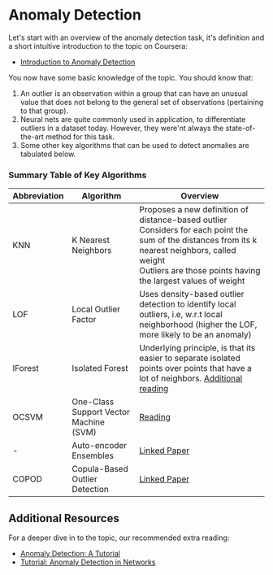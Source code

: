 # Anomaly Detection
Let's start with an overview of the anomaly detection task, it's definition and a short intuitive introduction to the topic on Coursera:
- [Introduction to Anomaly Detection](https://www.coursera.org/lecture/ai/introduction-to-anomaly-detection-ASPv0)

You now have some basic knowledge of the topic. You should know that:
1. An outlier is an observation within a group that can have an unusual value that does not belong to the general set of observations (pertaining to that group).
2. Neural nets are quite commonly used in application, to differentiate outliers in a dataset today. However, they were'nt always the state-of-the-art method for this task.
3. Some other key algorithms that can be used to detect anomalies are tabulated below.

### Summary Table of Key Algorithms

 Abbreviation | Algorithm                              | Overview
--------------|----------------------------------------|------------------------------------------------------
KNN           | K Nearest Neighbors                    | Proposes a new definition of distance-based outlier<br/> Considers for each point the sum of the distances from its k nearest neighbors, called weight<br/>Outliers are those points having the largest values of weight
LOF           | Local Outlier Factor                   | Uses density-based outlier detection to identify local outliers, i.e, w.r.t local neighborhood (higher the LOF, more likely to be an anomaly)
IForest       | Isolated Forest                        | Underlying principle, is that its easier to separate isolated points over points that have a lot of neighbors. [Additional reading](https://quantdare.com/isolation-forest-algorithm/)
OCSVM         | One-Class Support Vector Machine (SVM) | [Reading](http://rvlasveld.github.io/blog/2013/07/12/introduction-to-one-class-support-vector-machines/)
\-            | Auto-encoder Ensembles                 | [Linked Paper](http://saketsathe.net/downloads/autoencode.pdf)
COPOD         | Copula-Based Outlier Detection         | [Linked Paper](http://www.andrew.cmu.edu/user/yuezhao2/papers/20-icdm-copod.pdf)

## Additional Resources
For a deeper dive in to the topic, our recommended extra reading:
- [Anomaly Detection: A Tutorial](http://webdocs.cs.ualberta.ca/~icdm2011/downloads/ICDM2011_anomaly_detection_tutorial.pdf)
- [Tutorial: Anomaly Detection in Networks](https://veena-mendiratta.blog/tutorial-anomaly-detection-in-networks/)